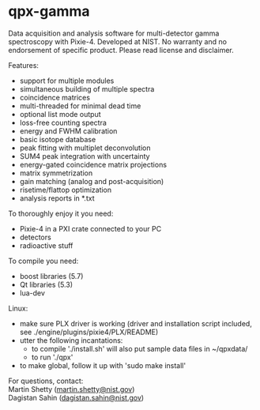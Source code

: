 # qpx-gamma

Data acquisition and analysis software for multi-detector gamma spectroscopy with Pixie-4.
Developed at NIST. No warranty and no endorsement of specific product. Please read license and disclaimer.

Features:
* support for multiple modules
* simultaneous building of multiple spectra
* coincidence matrices
* multi-threaded for minimal dead time
* optional list mode output
* loss-free counting spectra
* energy and FWHM calibration
* basic isotope database
* peak fitting with multiplet deconvolution
* SUM4 peak integration with uncertainty
* energy-gated coincidence matrix projections
* matrix symmetrization
* gain matching (analog and post-acquisition)
* risetime/flattop optimization
* analysis reports in *.txt

To thoroughly enjoy it you need:
* Pixie-4 in a PXI crate connected to your PC
* detectors
* radioactive stuff

To compile you need:
* boost libraries (5.7)
* Qt libraries (5.3)
* lua-dev

Linux:
* make sure PLX driver is working (driver and installation script included, see ./engine/plugins/pixie4/PLX/README)
* utter the following incantations:
  - to compile './install.sh' will also put sample data files in ~/qpxdata/
  - to run './qpx'
* to make global, follow it up with 'sudo make install'

For questions, contact:
<br>   Martin Shetty (martin.shetty@nist.gov)
<br>   Dagistan Sahin (dagistan.sahin@nist.gov)